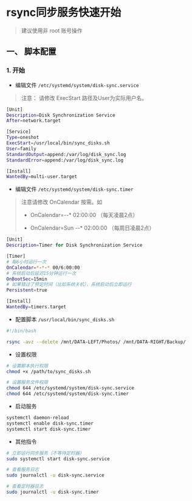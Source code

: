# rsync同步服务快速开始

> 建议使用非 root 账号操作

## 一、 脚本配置

### 1. 开始

- 编辑文件 `/etc/systemd/system/disk-sync.service`

> 注意： 请修改 ExecStart 路径及User为实际用户名。

```bash
[Unit]
Description=Disk Synchronization Service
After=network.target

[Service]
Type=oneshot
ExecStart=/usr/local/bin/sync_disks.sh
User=family
StandardOutput=append:/var/log/disk_sync.log
StandardError=append:/var/log/disk_sync.log

[Install]
WantedBy=multi-user.target
```

- 编辑文件 `/etc/systemd/system/disk-sync.timer`

> 注意请修改 OnCalendar 按需。如
> 
> - OnCalendar=*-*-* 02:00:00 （每天凌晨2点）
> 
> - OnCalendar=Sun *-*-* 02:00:00 （每周日凌晨2点）

```bash
[Unit]
Description=Timer for Disk Synchronization Service

[Timer]
# 每6小时运行一次
OnCalendar=*-*-* 00/6:00:00
# 系统启动后延迟15分钟运行一次
OnBootSec=15min
# 如果错过了预定时间（比如系统关机），系统启动后立即运行
Persistent=true

[Install]
WantedBy=timers.target
```

- 配置脚本 `/usr/local/bin/sync_disks.sh`

```bash
#!/bin/bash

rsync -avz --delete /mnt/DATA-LEFT/Photos/ /mnt/DATA-RIGHT/Backup/
```

- 设置权限

```bash
# 设置脚本执行权限
chmod +x /path/to/sync_disks.sh

# 设置服务文件权限
chmod 644 /etc/systemd/system/disk-sync.service
chmod 644 /etc/systemd/system/disk-sync.timer
```

- 启动服务

```bash
systemctl daemon-reload
systemctl enable disk-sync.timer
systemctl start disk-sync.timer
```

- 其他指令

```bash
# 立即运行同步服务（不等待定时器）
sudo systemctl start disk-sync.service

# 查看服务日志
sudo journalctl -u disk-sync.service

# 查看定时器日志
sudo journalctl -u disk-sync.timer
```

